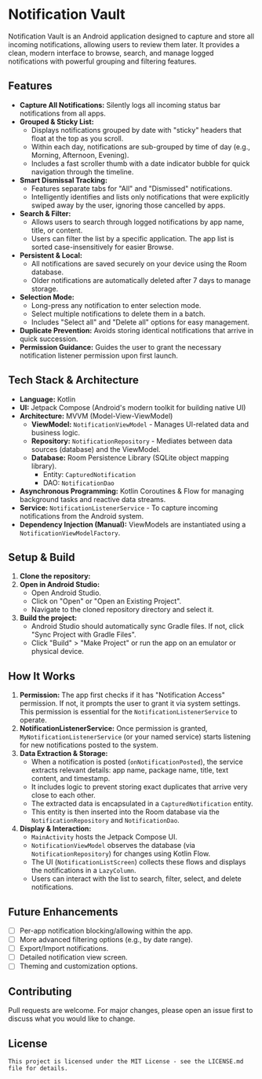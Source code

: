 # Notification Vault

Notification Vault is an Android application designed to capture and store all incoming notifications, allowing users to review them later. It provides a clean, modern interface to browse, search, and manage logged notifications with powerful grouping and filtering features.

## Features

* **Capture All Notifications:** Silently logs all incoming status bar notifications from all apps.
* **Grouped & Sticky List:**
    * Displays notifications grouped by date with "sticky" headers that float at the top as you scroll.
    * Within each day, notifications are sub-grouped by time of day (e.g., Morning, Afternoon, Evening).
    * Includes a fast scroller thumb with a date indicator bubble for quick navigation through the timeline.
* **Smart Dismissal Tracking:**
    * Features separate tabs for "All" and "Dismissed" notifications.
    * Intelligently identifies and lists only notifications that were explicitly swiped away by the user, ignoring those cancelled by apps.
* **Search & Filter:**
    * Allows users to search through logged notifications by app name, title, or content.
    * Users can filter the list by a specific application. The app list is sorted case-insensitively for easier Browse.
* **Persistent & Local:**
    * All notifications are saved securely on your device using the Room database.
    * Older notifications are automatically deleted after 7 days to manage storage.
* **Selection Mode:**
    * Long-press any notification to enter selection mode.
    * Select multiple notifications to delete them in a batch.
    * Includes "Select all" and "Delete all" options for easy management.
* **Duplicate Prevention:** Avoids storing identical notifications that arrive in quick succession.
* **Permission Guidance:** Guides the user to grant the necessary notification listener permission upon first launch.


## Tech Stack & Architecture

* **Language:** Kotlin
* **UI:** Jetpack Compose (Android's modern toolkit for building native UI)
* **Architecture:** MVVM (Model-View-ViewModel)
    * **ViewModel:** `NotificationViewModel` - Manages UI-related data and business logic.
    * **Repository:** `NotificationRepository` - Mediates between data sources (database) and the ViewModel.
    * **Database:** Room Persistence Library (SQLite object mapping library).
        * Entity: `CapturedNotification`
        * DAO: `NotificationDao`
* **Asynchronous Programming:** Kotlin Coroutines & Flow for managing background tasks and reactive data streams.
* **Service:** `NotificationListenerService` - To capture incoming notifications from the Android system.
* **Dependency Injection (Manual):** ViewModels are instantiated using a `NotificationViewModelFactory`.

## Setup & Build

1.  **Clone the repository:**
2.  **Open in Android Studio:**
    * Open Android Studio.
    * Click on "Open" or "Open an Existing Project".
    * Navigate to the cloned repository directory and select it.
3.  **Build the project:**
    * Android Studio should automatically sync Gradle files. If not, click "Sync Project with Gradle Files".
    * Click "Build" > "Make Project" or run the app on an emulator or physical device.

## How It Works

1.  **Permission:** The app first checks if it has "Notification Access" permission. If not, it prompts the user to grant it via system settings. This permission is essential for the `NotificationListenerService` to operate.
2.  **NotificationListenerService:** Once permission is granted, `MyNotificationListenerService` (or your named service) starts listening for new notifications posted to the system.
3.  **Data Extraction & Storage:**
    * When a notification is posted (`onNotificationPosted`), the service extracts relevant details: app name, package name, title, text content, and timestamp.
    * It includes logic to prevent storing exact duplicates that arrive very close to each other.
    * The extracted data is encapsulated in a `CapturedNotification` entity.
    * This entity is then inserted into the Room database via the `NotificationRepository` and `NotificationDao`.
4.  **Display & Interaction:**
    * `MainActivity` hosts the Jetpack Compose UI.
    * `NotificationViewModel` observes the database (via `NotificationRepository`) for changes using Kotlin Flow.
    * The UI (`NotificationListScreen`) collects these flows and displays the notifications in a `LazyColumn`.
    * Users can interact with the list to search, filter, select, and delete notifications.

## Future Enhancements

* [ ] Per-app notification blocking/allowing within the app.
* [ ] More advanced filtering options (e.g., by date range).
* [ ] Export/Import notifications.
* [ ] Detailed notification view screen.
* [ ] Theming and customization options.

## Contributing

Pull requests are welcome. For major changes, please open an issue first to discuss what you would like to change.

## License


`This project is licensed under the MIT License - see the LICENSE.md file for details.`